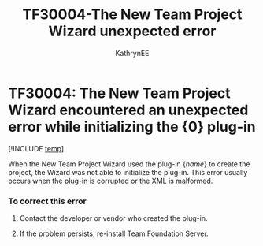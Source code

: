 ﻿---
title: TF30004-The New Team Project Wizard unexpected error
titleSuffix: Azure DevOps & TFS
description: The Wizard was not able to initialize the plug-in after an attempt to create the project.
ms.prod: devops
ms.technology: devops-agile
ms.manager: mijacobs7-87fb-451e-a49d-7ffea4011e24
ms.manager: mijacobs
ms.author: kaelli
author: KathrynEE
ms.topic: Troubleshooting
ms.date: 02/22/2017
---


# TF30004: The New Team Project Wizard encountered an unexpected error while initializing the {0} plug-in


[!INCLUDE [temp](../../_shared/version-vsts-tfs-all-versions.md)]

When the New Team Project Wizard used the plug-in {*name*} to create the project, the Wizard was not able to initialize the plug-in. This error usually occurs when the plug-in is corrupted or the XML is malformed.    
  
### To correct this error  
  
1.  Contact the developer or vendor who created the plug-in.  
  
2.  If the problem persists, re-install Team Foundation Server.
